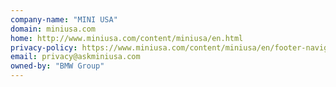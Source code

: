 ```yaml
---
company-name: "MINI USA"
domain: miniusa.com
home: http://www.miniusa.com/content/miniusa/en.html
privacy-policy: https://www.miniusa.com/content/miniusa/en/footer-navigation/privacy-legal.html
email: privacy@askminiusa.com
owned-by: "BMW Group"
---
```




